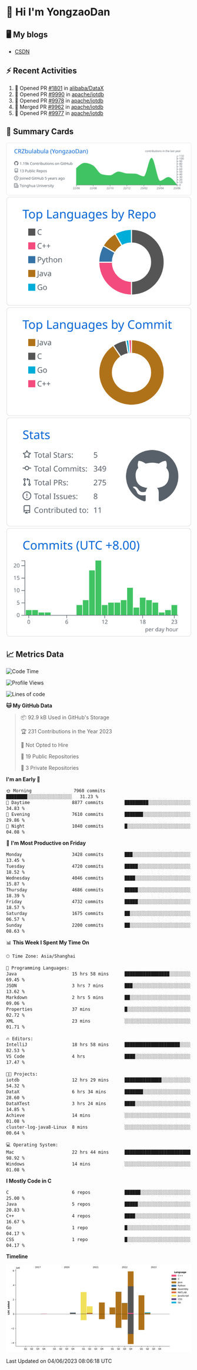# 👋 Hi I'm YongzaoDan

## 🖥 My blogs
  + [CSDN](https://blog.csdn.net/CRZbulabula?type=blog)

## ⚡ Recent Activities
<!--START_SECTION:activity-->
1. 💪 Opened PR [#1801](https://github.com/alibaba/DataX/pull/1801) in [alibaba/DataX](https://github.com/alibaba/DataX)
2. 💪 Opened PR [#9990](https://github.com/apache/iotdb/pull/9990) in [apache/iotdb](https://github.com/apache/iotdb)
3. 💪 Opened PR [#9978](https://github.com/apache/iotdb/pull/9978) in [apache/iotdb](https://github.com/apache/iotdb)
4. 🎉 Merged PR [#9962](https://github.com/apache/iotdb/pull/9962) in [apache/iotdb](https://github.com/apache/iotdb)
5. 💪 Opened PR [#9977](https://github.com/apache/iotdb/pull/9977) in [apache/iotdb](https://github.com/apache/iotdb)
<!--END_SECTION:activity-->

## 🎑 Summary Cards

[![](https://raw.githubusercontent.com/CRZbulabula/CRZbulabula/main/profile-summary-card-output/github/0-profile-details.svg)](https://github.com/vn7n24fzkq/github-profile-summary-cards)
[![](https://raw.githubusercontent.com/CRZbulabula/CRZbulabula/main/profile-summary-card-output/github/1-repos-per-language.svg)](https://github.com/vn7n24fzkq/github-profile-summary-cards) [![](https://raw.githubusercontent.com/CRZbulabula/CRZbulabula/main/profile-summary-card-output/github/2-most-commit-language.svg)](https://github.com/vn7n24fzkq/github-profile-summary-cards)
[![](https://raw.githubusercontent.com/CRZbulabula/CRZbulabula/main/profile-summary-card-output/github/3-stats.svg)](https://github.com/vn7n24fzkq/github-profile-summary-cards) [![](https://raw.githubusercontent.com/CRZbulabula/CRZbulabula/main/profile-summary-card-output/github/4-productive-time.svg)](https://github.com/vn7n24fzkq/github-profile-summary-cards)

## 📈 Metrics Data

<!--START_SECTION:waka-->
![Code Time](http://img.shields.io/badge/Code%20Time-183%20hrs%207%20mins-blue)

![Profile Views](http://img.shields.io/badge/Profile%20Views-0-blue)

![Lines of code](https://img.shields.io/badge/From%20Hello%20World%20I%27ve%20Written-19.9%20million%20lines%20of%20code-blue)

**🐱 My GitHub Data** 

> 📦 92.9 kB Used in GitHub's Storage 
 > 
> 🏆 231 Contributions in the Year 2023
 > 
> 🚫 Not Opted to Hire
 > 
> 📜 19 Public Repositories 
 > 
> 🔑 3 Private Repositories 
 > 
**I'm an Early 🐤** 

```text
🌞 Morning                7960 commits        ████████░░░░░░░░░░░░░░░░░   31.23 % 
🌆 Daytime                8877 commits        █████████░░░░░░░░░░░░░░░░   34.83 % 
🌃 Evening                7610 commits        ███████░░░░░░░░░░░░░░░░░░   29.86 % 
🌙 Night                  1040 commits        █░░░░░░░░░░░░░░░░░░░░░░░░   04.08 % 
```
📅 **I'm Most Productive on Friday** 

```text
Monday                   3428 commits        ███░░░░░░░░░░░░░░░░░░░░░░   13.45 % 
Tuesday                  4720 commits        █████░░░░░░░░░░░░░░░░░░░░   18.52 % 
Wednesday                4046 commits        ████░░░░░░░░░░░░░░░░░░░░░   15.87 % 
Thursday                 4686 commits        █████░░░░░░░░░░░░░░░░░░░░   18.39 % 
Friday                   4732 commits        █████░░░░░░░░░░░░░░░░░░░░   18.57 % 
Saturday                 1675 commits        ██░░░░░░░░░░░░░░░░░░░░░░░   06.57 % 
Sunday                   2200 commits        ██░░░░░░░░░░░░░░░░░░░░░░░   08.63 % 
```


📊 **This Week I Spent My Time On** 

```text
🕑︎ Time Zone: Asia/Shanghai

💬 Programming Languages: 
Java                     15 hrs 58 mins      █████████████████░░░░░░░░   69.45 % 
JSON                     3 hrs 7 mins        ███░░░░░░░░░░░░░░░░░░░░░░   13.62 % 
Markdown                 2 hrs 5 mins        ██░░░░░░░░░░░░░░░░░░░░░░░   09.06 % 
Properties               37 mins             █░░░░░░░░░░░░░░░░░░░░░░░░   02.72 % 
XML                      23 mins             ░░░░░░░░░░░░░░░░░░░░░░░░░   01.71 % 

🔥 Editors: 
IntelliJ                 18 hrs 58 mins      █████████████████████░░░░   82.53 % 
VS Code                  4 hrs               ████░░░░░░░░░░░░░░░░░░░░░   17.47 % 

🐱‍💻 Projects: 
iotdb                    12 hrs 29 mins      ██████████████░░░░░░░░░░░   54.32 % 
DataX                    6 hrs 34 mins       ███████░░░░░░░░░░░░░░░░░░   28.60 % 
DataXTest                3 hrs 24 mins       ████░░░░░░░░░░░░░░░░░░░░░   14.85 % 
Achieve                  14 mins             ░░░░░░░░░░░░░░░░░░░░░░░░░   01.08 % 
cluster-log-java8-Linux  8 mins              ░░░░░░░░░░░░░░░░░░░░░░░░░   00.64 % 

💻 Operating System: 
Mac                      22 hrs 44 mins      █████████████████████████   98.92 % 
Windows                  14 mins             ░░░░░░░░░░░░░░░░░░░░░░░░░   01.08 % 
```

**I Mostly Code in C** 

```text
C                        6 repos             ██████░░░░░░░░░░░░░░░░░░░   25.00 % 
Java                     5 repos             █████░░░░░░░░░░░░░░░░░░░░   20.83 % 
C++                      4 repos             ████░░░░░░░░░░░░░░░░░░░░░   16.67 % 
Go                       1 repo              █░░░░░░░░░░░░░░░░░░░░░░░░   04.17 % 
CSS                      1 repo              █░░░░░░░░░░░░░░░░░░░░░░░░   04.17 % 
```



**Timeline**

![Lines of Code chart](https://raw.githubusercontent.com/CRZbulabula/CRZbulabula/main/assets/bar_graph.png)


 Last Updated on 04/06/2023 08:06:18 UTC
<!--END_SECTION:waka-->

